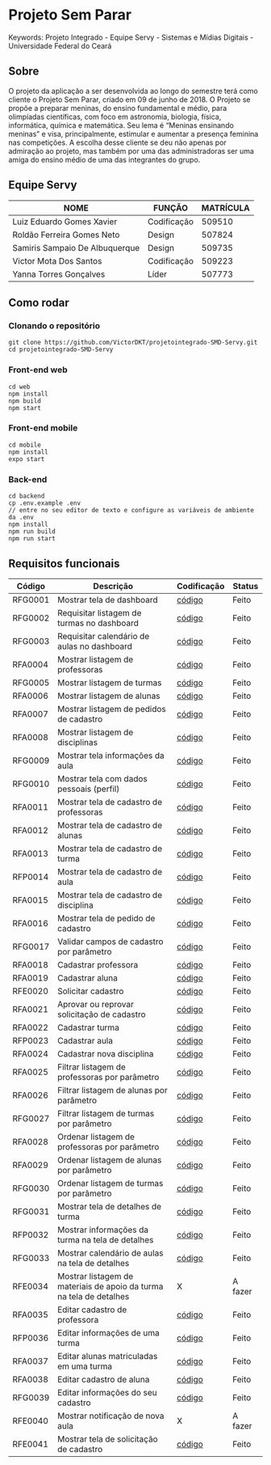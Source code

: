 # Projeto Sem Parar
Keywords: Projeto Integrado - Equipe Servy - Sistemas e Mídias Digitais - Universidade Federal do Ceará

## Sobre

O projeto da aplicação a ser desenvolvida ao longo do semestre terá como cliente o Projeto Sem Parar, criado em 09 de junho de 2018. O Projeto se propõe a preparar meninas, do ensino fundamental e médio, para olimpíadas científicas, com foco em astronomia, biologia, física, informática, química e matemática. Seu lema é “Meninas ensinando meninas” e visa, principalmente, estimular e aumentar a presença feminina nas competições. A escolha desse cliente se deu não apenas por admiração ao projeto, mas também por uma das administradoras ser uma amiga do ensino médio de uma das integrantes do grupo.

## Equipe Servy

|  NOME                           |  FUNÇÃO                    |  MATRÍCULA  |
|  ----------------------------   |  --------------------------|  ---------  |
|  Luiz Eduardo Gomes Xavier      |  Codificação               |  509510     |
|  Roldão Ferreira Gomes Neto     |  Design                    |  507824     |
|  Samiris Sampaio De Albuquerque |  Design                    |  509735     |
|  Victor Mota Dos Santos         |  Codificação               |  509223     |
|  Yanna Torres Gonçalves         |  Líder                     |  507773     |

## Como rodar

### Clonando o repositório

```shell
git clone https://github.com/VictorDKT/projetointegrado-SMD-Servy.git
cd projetointegrado-SMD-Servy
```

### Front-end web
```shell
cd web
npm install
npm build
npm start
```

### Front-end mobile
```shell
cd mobile
npm install
expo start
```

### Back-end
```shell
cd backend
cp .env.example .env
// entre no seu editor de texto e configure as variáveis de ambiente da .env
npm install
npm run build
npm run start
```

## Requisitos funcionais

|  Código                           |  Descrição                    |  Codificação  | Status | 
|  ----------------------------   |  --------------------------|  ---------  | --------- |
|  RFG0001     |  Mostrar tela de dashboard              |  [código](https://github.com/Servy-Sem-Parar/projetointegrado-SMD-Servy/blob/main/web/src/pages/Home/Home.tsx)     | Feito
|  RFG0002     |  Requisitar listagem de turmas no dashboard               |  [código](https://github.com/Servy-Sem-Parar/projetointegrado-SMD-Servy/blob/main/web/src/pages/Home/Home.tsx)     | Feito
|  RFG0003     |  Requisitar calendário de aulas no dashboard               |  [código](https://github.com/Servy-Sem-Parar/projetointegrado-SMD-Servy/blob/main/web/src/pages/Home/Home.tsx)     | Feito
|  RFA0004     |  Mostrar listagem de professoras               |  [código](https://github.com/Servy-Sem-Parar/projetointegrado-SMD-Servy/blob/main/web/src/pages/Teachers/Teachers.tsx)     | Feito
|  RFG0005     |  Mostrar listagem de turmas               |  [código](https://github.com/Servy-Sem-Parar/projetointegrado-SMD-Servy/blob/main/web/src/pages/Classes/Classes.tsx)     | Feito
|  RFA0006     |  Mostrar listagem de alunas               |  [código](https://github.com/Servy-Sem-Parar/projetointegrado-SMD-Servy/blob/main/web/src/pages/Students/Students.tsx)     | Feito
|  RFA0007     |  Mostrar listagem de pedidos de cadastro                |   [código](https://github.com/Servy-Sem-Parar/projetointegrado-SMD-Servy/blob/main/web/src/pages/ApproveRegisters/ApproveRegisters.tsx)     | Feito
|  RFA0008     |  Mostrar listagem de disciplinas               |  [código](https://github.com/Servy-Sem-Parar/projetointegrado-SMD-Servy/blob/main/web/src/pages/Matters/Matters.tsx)     | Feito
|  RFG0009     |  Mostrar tela informações da aula               |  [código](https://github.com/Servy-Sem-Parar/projetointegrado-SMD-Servy/blob/main/web/src/pages/ClassDetails/ClassDetails.tsx) | Feito
|  RFG0010     |  Mostrar tela com dados pessoais (perfil)               |  [código](https://github.com/Servy-Sem-Parar/projetointegrado-SMD-Servy/blob/main/web/src/components/Layout/MyAccountModal/ModalsProvider.tsx)     | Feito
|  RFA0011     |  Mostrar tela de cadastro de professoras               |  [código](https://github.com/Servy-Sem-Parar/projetointegrado-SMD-Servy/blob/main/web/src/pages/Teachers/ModalsProvider/ModalsProvider.tsx)     | Feito
|  RFA0012     |  Mostrar tela de cadastro de alunas               |  [código](https://github.com/Servy-Sem-Parar/projetointegrado-SMD-Servy/blob/main/web/src/pages/Students/ModalsProvider/ModalsProvider.tsx)     | Feito
|  RFA0013     |  Mostrar tela de cadastro de turma               |  [código](https://github.com/Servy-Sem-Parar/projetointegrado-SMD-Servy/blob/main/web/src/pages/Classes/ModalsProvider/ModalsProvider.tsx)     | Feito
|  RFP0014     |  Mostrar tela de cadastro de aula               |  [código](https://github.com/Servy-Sem-Parar/projetointegrado-SMD-Servy/blob/main/web/src/pages/ClassDetails/ClassDetails.tsx)     | Feito
|  RFA0015     |  Mostrar tela de cadastro de disciplina               |  [código](https://github.com/Servy-Sem-Parar/projetointegrado-SMD-Servy/blob/main/web/src/pages/Matters/ModalsProvider/ModalsProvider.tsx)     | Feito
|  RFA0016     |  Mostrar tela de pedido de cadastro               |  [código](https://github.com/Servy-Sem-Parar/projetointegrado-SMD-Servy/blob/main/mobile/src/pages/RegisterPage/RegisterPage.tsx)     | Feito
|  RFG0017     |  Validar campos de cadastro por parâmetro               |  [código](https://github.com/Servy-Sem-Parar/projetointegrado-SMD-Servy/blob/main/web/src/components/FormGroup/FormGroup.tsx)     | Feito
|  RFA0018     |  Cadastrar professora               |  [código](https://github.com/Servy-Sem-Parar/projetointegrado-SMD-Servy/blob/main/web/src/pages/Teachers/ModalsProvider/ModalsProvider.tsx)     | Feito
|  RFA0019     |  Cadastrar aluna               |  [código](https://github.com/Servy-Sem-Parar/projetointegrado-SMD-Servy/blob/main/web/src/pages/Students/ModalsProvider/ModalsProvider.tsx)     | Feito
|  RFE0020     |  Solicitar cadastro               |  [código](https://github.com/Servy-Sem-Parar/projetointegrado-SMD-Servy/blob/main/mobile/src/pages/RegisterPage/RegisterPage.tsx)     | Feito
|  RFA0021     |  Aprovar ou reprovar solicitação de cadastro               |  [código](https://github.com/Servy-Sem-Parar/projetointegrado-SMD-Servy/blob/main/web/src/pages/ApproveRegisters/ApproveRegisters.tsx)     | Feito
|  RFA0022     |  Cadastrar turma               |  [código](https://github.com/Servy-Sem-Parar/projetointegrado-SMD-Servy/blob/main/web/src/pages/Classes/ModalsProvider/ModalsProvider.tsx)     | Feito
|  RFP0023     |  Cadastrar aula               |  [código](https://github.com/Servy-Sem-Parar/projetointegrado-SMD-Servy/blob/main/web/src/pages/ClassDetails/ClassDetails.tsx) | Feito
|  RFA0024     |  Cadastrar nova disciplina               |  [código](https://github.com/Servy-Sem-Parar/projetointegrado-SMD-Servy/blob/main/web/src/pages/Matters/ModalsProvider/ModalsProvider.tsx)     | Feito
|  RFA0025     |  Filtrar listagem de professoras por parâmetro               |  [código](https://github.com/Servy-Sem-Parar/projetointegrado-SMD-Servy/blob/main/web/src/components/ListPage/ListPage.tsx)     | Feito
|  RFA0026     |  Filtrar listagem de alunas por parâmetro               |  [código](https://github.com/Servy-Sem-Parar/projetointegrado-SMD-Servy/blob/main/web/src/components/ListPage/ListPage.tsx)     | Feito
|  RFG0027     |  Filtrar listagem de turmas por parâmetro               |  [código](https://github.com/Servy-Sem-Parar/projetointegrado-SMD-Servy/blob/main/web/src/components/ListPage/ListPage.tsx)     | Feito
|  RFA0028     |  Ordenar listagem de professoras por parâmetro               |  [código](https://github.com/Servy-Sem-Parar/projetointegrado-SMD-Servy/blob/main/web/src/components/ListPage/ListPage.tsx)     | Feito
|  RFA0029     |  Ordenar listagem de alunas por parâmetro               |  [código](https://github.com/Servy-Sem-Parar/projetointegrado-SMD-Servy/blob/main/web/src/components/ListPage/ListPage.tsx)     | Feito
|  RFG0030     |  Ordenar listagem de turmas por parâmetro               |  [código](https://github.com/Servy-Sem-Parar/projetointegrado-SMD-Servy/blob/main/web/src/components/ListPage/ListPage.tsx)     | Feito
|  RFG0031     |  Mostrar tela de detalhes de turma                |  [código](https://github.com/Servy-Sem-Parar/projetointegrado-SMD-Servy/blob/main/web/src/pages/ClassDetails/ClassDetails.tsx) | Feito
|  RFP0032     |  Mostrar informações da turma na tela de detalhes                |  [código](https://github.com/Servy-Sem-Parar/projetointegrado-SMD-Servy/blob/main/web/src/pages/ClassDetails/ClassDetails.tsx) | Feito
|  RFG0033     |  Mostrar calendário de aulas na tela de detalhes                |  [código](https://github.com/Servy-Sem-Parar/projetointegrado-SMD-Servy/blob/main/web/src/pages/ClassDetails/ClassDetails.tsx) | Feito
|  RFE0034     |  Mostrar listagem de materiais de apoio da turma na tela de detalhes               |  X     | A fazer
|  RFA0035     |  Editar cadastro de professora               |  [código](https://github.com/Servy-Sem-Parar/projetointegrado-SMD-Servy/blob/main/web/src/pages/Teachers/ModalsProvider/ModalsProvider.tsx)     | Feito
|  RFP0036     |  Editar informações de uma turma               |  [código](https://github.com/Servy-Sem-Parar/projetointegrado-SMD-Servy/blob/main/web/src/pages/Classes/ModalsProvider/ModalsProvider.tsx)     | Feito
|  RFA0037     |  Editar alunas matriculadas em uma turma               |  [código](https://github.com/Servy-Sem-Parar/projetointegrado-SMD-Servy/blob/main/web/src/pages/Classes/ModalsProvider/ModalsProvider.tsx)     | Feito
|  RFA0038     |  Editar cadastro de aluna               |  [código](https://github.com/Servy-Sem-Parar/projetointegrado-SMD-Servy/blob/main/web/src/pages/Students/ModalsProvider/ModalsProvider.tsx)     | Feito
|  RFG0039     |  Editar informações do seu cadastro                |  [código](https://github.com/Servy-Sem-Parar/projetointegrado-SMD-Servy/blob/main/web/src/components/Layout/MyAccountModal/ModalsProvider.tsx)     | Feito
|  RFE0040     |  Mostrar notificação de nova aula               |  X     | A fazer
|  RFE0041     |  Mostrar tela de solicitação de cadastro               |  [código](https://github.com/Servy-Sem-Parar/projetointegrado-SMD-Servy/blob/main/mobile/src/pages/RegisterPage/RegisterPage.tsx)     | Feito
